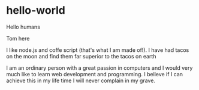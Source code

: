 # hello-world

Hello humans

Tom here 

I like node.js and coffe script (that's what I am made of!).
I have had tacos on the moon and find them far superior to the tacos on earth

I am an ordinary person with a great passion in computers and I would very much like to learn web development and programming. I believe if I can achieve this in my life time I will never complain in my grave.
